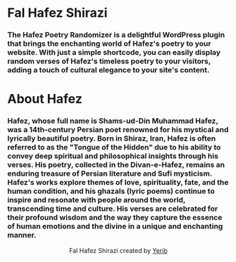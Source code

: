 


#  Fal Hafez Shirazi
### The Hafez Poetry Randomizer is a delightful WordPress plugin that brings the enchanting world of Hafez's poetry to your website. With just a simple shortcode, you can easily display random verses of Hafez's timeless poetry to your visitors, adding a touch of cultural elegance to your site's content.

# About Hafez
### Hafez, whose full name is Shams-ud-Din Muhammad Hafez, was a 14th-century Persian poet renowned for his mystical and lyrically beautiful poetry. Born in Shiraz, Iran, Hafez is often referred to as the "Tongue of the Hidden" due to his ability to convey deep spiritual and philosophical insights through his verses. His poetry, collected in the Divan-e-Hafez, remains an enduring treasure of Persian literature and Sufi mysticism. Hafez's works explore themes of love, spirituality, fate, and the human condition, and his ghazals (lyric poems) continue to inspire and resonate with people around the world, transcending time and culture. His verses are celebrated for their profound wisdom and the way they capture the essence of human emotions and the divine in a unique and enchanting manner.

<div align="center">
    Fal Hafez Shirazi  created by
    <a href="https://yerib.com/wp-plugins/hafez">
       Yerib
    </a>
</div>




